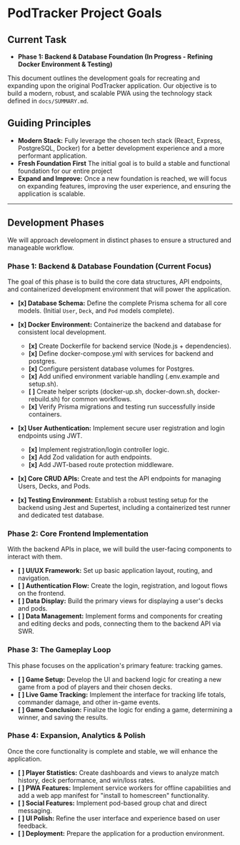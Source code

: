 # PodTracker Project Goals

## Current Task
- **Phase 1: Backend & Database Foundation (In Progress - Refining Docker Environment & Testing)**

This document outlines the development goals for recreating and expanding upon the original PodTracker application. Our objective is to build a modern, robust, and scalable PWA using the technology stack defined in `docs/SUMMARY.md`.

## Guiding Principles

- **Modern Stack:** Fully leverage the chosen tech stack (React, Express, PostgreSQL, Docker) for a better development experience and a more performant application.
- **Fresh Foundation First** The initial goal is to build a stable and functional foundation for our entire project
- **Expand and Improve:** Once a new foundation is reached, we will focus on expanding features, improving the user experience, and ensuring the application is scalable.

---

## Development Phases

We will approach development in distinct phases to ensure a structured and manageable workflow.

### Phase 1: Backend & Database Foundation (Current Focus)

The goal of this phase is to build the core data structures, API endpoints, and containerized development environment that will power the application.
- **[x] Database Schema:** Define the complete Prisma schema for all core models. (Initial `User`, `Deck`, and `Pod` models complete).
- **[x] Docker Environment:** Containerize the backend and database for consistent local development.
  - **[x]** Create Dockerfile for backend service (Node.js + dependencies).
  - **[x]** Define docker-compose.yml with services for backend and postgres.
  - **[x]** Configure persistent database volumes for Postgres.
  - **[x]** Add unified environment variable handling (.env.example and setup.sh).
  - **[ ]** Create helper scripts (docker-up.sh, docker-down.sh, docker-rebuild.sh) for common workflows.
  - **[x]** Verify Prisma migrations and testing run successfully inside containers.

- **[x] User Authentication:** Implement secure user registration and login endpoints using JWT.
  - **[x]** Implement registration/login controller logic.
  - **[x]** Add Zod validation for auth endpoints.
  - **[x]** Add JWT-based route protection middleware.
- **[x] Core CRUD APIs:** Create and test the API endpoints for managing Users, Decks, and Pods.
- **[x] Testing Environment:** Establish a robust testing setup for the backend using Jest and Supertest, including a containerized test runner and dedicated test database.

### Phase 2: Core Frontend Implementation

With the backend APIs in place, we will build the user-facing components to interact with them.

- **[ ] UI/UX Framework:** Set up basic application layout, routing, and navigation.
- **[ ] Authentication Flow:** Create the login, registration, and logout flows on the frontend.
- **[ ] Data Display:** Build the primary views for displaying a user's decks and pods.
- **[ ] Data Management:** Implement forms and components for creating and editing decks and pods, connecting them to the backend API via SWR.

### Phase 3: The Gameplay Loop

This phase focuses on the application's primary feature: tracking games.

- **[ ] Game Setup:** Develop the UI and backend logic for creating a new game from a pod of players and their chosen decks.
- **[ ] Live Game Tracking:** Implement the interface for tracking life totals, commander damage, and other in-game events.
- **[ ] Game Conclusion:** Finalize the logic for ending a game, determining a winner, and saving the results.

### Phase 4: Expansion, Analytics & Polish

Once the core functionality is complete and stable, we will enhance the application.

- **[ ] Player Statistics:** Create dashboards and views to analyze match history, deck performance, and win/loss rates.
- **[ ] PWA Features:** Implement service workers for offline capabilities and add a web app manifest for "install to homescreen" functionality.
- **[ ] Social Features:** Implement pod-based group chat and direct messaging.
- **[ ] UI Polish:** Refine the user interface and experience based on user feedback.
- **[ ] Deployment:** Prepare the application for a production environment.
